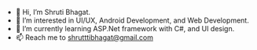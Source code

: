 - 👋 Hi, I’m Shruti Bhagat. 
- 👀 I’m interested in UI/UX, Android Development, and Web Development.
- 🌱 I’m currently learning ASP.Net framework with C#, and UI design.
- 📫 Reach me to shrutttibhagat@gmail.com 

<!---
s3813516/s3813516 is a ✨ special ✨ repository because its `README.md` (this file) appears on your GitHub profile.
You can click the Preview link to take a look at your changes.
--->
